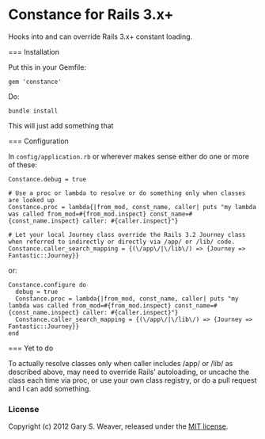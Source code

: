 Constance for Rails 3.x+
=====

Hooks into and can override Rails 3.x+ constant loading.

=== Installation

Put this in your Gemfile:

    gem 'constance'

Do:

    bundle install

This will just add something that 

=== Configuration

In `config/application.rb` or wherever makes sense either do one or more of these:

    Constance.debug = true

    # Use a proc or lambda to resolve or do something only when classes are looked up
    Constance.proc = lambda{|from_mod, const_name, caller| puts "my lambda was called from_mod=#{from_mod.inspect} const_name=#{const_name.inspect} caller: #{caller.inspect}"}
    
    # Let your local Journey class override the Rails 3.2 Journey class when referred to indirectly or directly via /app/ or /lib/ code.
    Constance.caller_search_mapping = {(\/app\/|\/lib\/) => {Journey => Fantastic::Journey}}

or:

    Constance.configure do
      debug = true
      Constance.proc = lambda{|from_mod, const_name, caller| puts "my lambda was called from_mod=#{from_mod.inspect} const_name=#{const_name.inspect} caller: #{caller.inspect}"}
      Constance.caller_search_mapping = {(\/app\/|\/lib\/) => {Journey => Fantastic::Journey}}
    end

=== Yet to do

To actually resolve classes only when caller includes /app/ or /lib/ as described above, may need to override Rails' autoloading, or uncache the class each time via proc, or use your own class registry, or do a pull request and I can add something.

### License

Copyright (c) 2012 Gary S. Weaver, released under the [MIT license][lic].

[lic]: http://github.com/garysweaver/constance/blob/master/LICENSE

